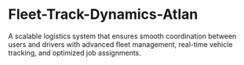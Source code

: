 # Fleet-Track-Dynamics-Atlan
 A scalable logistics system that ensures smooth coordination between users and drivers with advanced fleet management, real-time vehicle tracking, and optimized job assignments.
